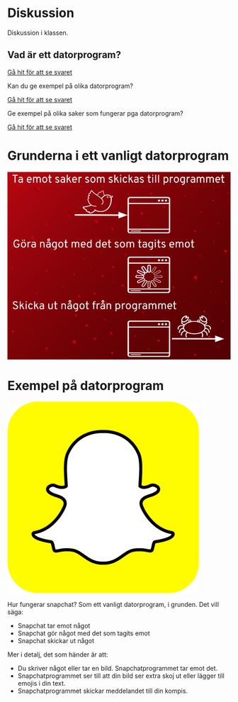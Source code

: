 # Diskussion
Diskussion i klassen.

## Vad är ett datorprogram?

[Gå hit för att se svaret](svar/svar1.md)

Kan du ge exempel på olika datorprogram?

[Gå hit för att se svaret](svar/svar2.md)

Ge exempel på olika saker som fungerar pga datorprogram?

[Gå hit för att se svaret](svar/svar3.md)

# Grunderna i ett vanligt datorprogram

![Grunderna i ett dataprogram](bilder/datorprogram.png)

# Exempel på datorprogram

![Snapchat](bilder/snap-ghost-yellow.png)

Hur fungerar snapchat? Som ett vanligt datorprogram, i grunden. Det vill säga:
* Snapchat tar emot något
* Snapchat gör något med det som tagits emot
* Snapchat skickar ut något

Mer i detalj, det som händer är att:
* Du skriver något eller tar en bild. Snapchatprogrammet tar emot det.
* Snapchatprogrammet ser till att din bild ser extra skoj ut eller lägger till emojis i din text.
* Snapchatprogrammet skickar meddelandet till din kompis.


